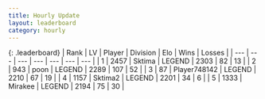 ```yaml
---
title: Hourly Update
layout: leaderboard
category: hourly
---
```


{: .leaderboard}
| Rank | LV | Player | Division | Elo | Wins | Losses |
| --- | --- | --- | --- | --- | --- | --- |
| <span data-change="0">1</span> | 2457 | <span title="ID: 353063">Sktima</span> | LEGEND | <span data-change="0">2303</span> | <span data-change="0">82</span> | <span data-change="0">13</span> |
| <span data-change="0">2</span> | 943 | <span title="ID: 540690">poon</span> | LEGEND | <span data-change="0">2289</span> | <span data-change="0">107</span> | <span data-change="0">52</span> |
| <span data-change="0">3</span> | 87 | <span title="ID: 748142">Player748142</span> | LEGEND | <span data-change="0">2210</span> | <span data-change="0">67</span> | <span data-change="0">19</span> |
| <span data-change="0">4</span> | 1157 | <span title="ID: 402846">Sktima2</span> | LEGEND | <span data-change="0">2201</span> | <span data-change="0">34</span> | <span data-change="0">6</span> |
| <span data-change="0">5</span> | 1333 | <span title="ID: 416373">Mirakee</span> | LEGEND | <span data-change="0">2194</span> | <span data-change="0">75</span> | <span data-change="0">30</span> |
